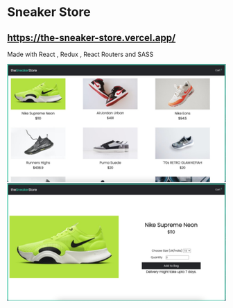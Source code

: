 # Sneaker Store 

https://the-sneaker-store.vercel.app/
---
 Made with React , Redux , React Routers and SASS

![jpeg](./public/demo-1.jpeg)
![jpeg](./public/demo-2.jpeg)
